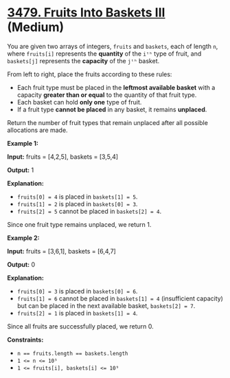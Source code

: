 # [3479. Fruits Into Baskets III][link] (Medium)

[link]: https://leetcode.com/problems/fruits-into-baskets-iii/

You are given two arrays of integers, `fruits` and `baskets`, each of length `n`, where `fruits[i]`
represents the **quantity** of the `iᵗʰ` type of fruit, and `baskets[j]` represents the **capacity**
of the `jᵗʰ` basket.

From left to right, place the fruits according to these rules:

- Each fruit type must be placed in the **leftmost available basket** with a capacity **greater than
or equal** to the quantity of that fruit type.
- Each basket can hold **only one** type of fruit.
- If a fruit type **cannot be placed** in any basket, it remains **unplaced**.

Return the number of fruit types that remain unplaced after all possible allocations are made.

**Example 1:**

**Input:** fruits = \[4,2,5\], baskets = \[3,5,4\]

**Output:** 1

**Explanation:**

- `fruits[0] = 4` is placed in `baskets[1] = 5`.
- `fruits[1] = 2` is placed in `baskets[0] = 3`.
- `fruits[2] = 5` cannot be placed in `baskets[2] = 4`.

Since one fruit type remains unplaced, we return 1.

**Example 2:**

**Input:** fruits = \[3,6,1\], baskets = \[6,4,7\]

**Output:** 0

**Explanation:**

- `fruits[0] = 3` is placed in `baskets[0] = 6`.
- `fruits[1] = 6` cannot be placed in `baskets[1] = 4` (insufficient capacity) but can be placed in
the next available basket, `baskets[2] = 7`.
- `fruits[2] = 1` is placed in `baskets[1] = 4`.

Since all fruits are successfully placed, we return 0.

**Constraints:**

- `n == fruits.length == baskets.length`
- `1 <= n <= 10⁵`
- `1 <= fruits[i], baskets[i] <= 10⁹`
